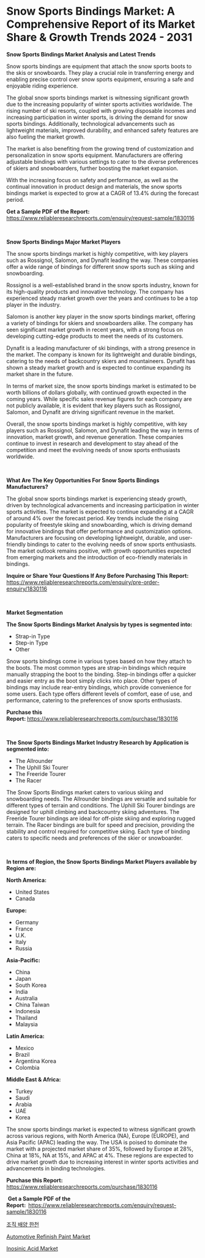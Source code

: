 <p><h1>Snow Sports Bindings Market: A Comprehensive Report of its Market Share & Growth Trends 2024 - 2031</h1></p><p><strong>Snow Sports Bindings Market Analysis and Latest Trends</strong></p>
<p><p>Snow sports bindings are equipment that attach the snow sports boots to the skis or snowboards. They play a crucial role in transferring energy and enabling precise control over snow sports equipment, ensuring a safe and enjoyable riding experience.</p><p>The global snow sports bindings market is witnessing significant growth due to the increasing popularity of winter sports activities worldwide. The rising number of ski resorts, coupled with growing disposable incomes and increasing participation in winter sports, is driving the demand for snow sports bindings. Additionally, technological advancements such as lightweight materials, improved durability, and enhanced safety features are also fueling the market growth.</p><p>The market is also benefiting from the growing trend of customization and personalization in snow sports equipment. Manufacturers are offering adjustable bindings with various settings to cater to the diverse preferences of skiers and snowboarders, further boosting the market expansion.</p><p>With the increasing focus on safety and performance, as well as the continual innovation in product design and materials, the snow sports bindings market is expected to grow at a CAGR of 13.4% during the forecast period.</p></p>
<p><strong>Get a Sample PDF of the Report:&nbsp;</strong> <a href="https://www.reliableresearchreports.com/enquiry/request-sample/1830116">https://www.reliableresearchreports.com/enquiry/request-sample/1830116</a></p>
<p>&nbsp;</p>
<p><strong>Snow Sports Bindings Major Market Players</strong></p>
<p><p>The snow sports bindings market is highly competitive, with key players such as Rossignol, Salomon, and Dynafit leading the way. These companies offer a wide range of bindings for different snow sports such as skiing and snowboarding.</p><p>Rossignol is a well-established brand in the snow sports industry, known for its high-quality products and innovative technology. The company has experienced steady market growth over the years and continues to be a top player in the industry.</p><p>Salomon is another key player in the snow sports bindings market, offering a variety of bindings for skiers and snowboarders alike. The company has seen significant market growth in recent years, with a strong focus on developing cutting-edge products to meet the needs of its customers.</p><p>Dynafit is a leading manufacturer of ski bindings, with a strong presence in the market. The company is known for its lightweight and durable bindings, catering to the needs of backcountry skiers and mountaineers. Dynafit has shown a steady market growth and is expected to continue expanding its market share in the future.</p><p>In terms of market size, the snow sports bindings market is estimated to be worth billions of dollars globally, with continued growth expected in the coming years. While specific sales revenue figures for each company are not publicly available, it is evident that key players such as Rossignol, Salomon, and Dynafit are driving significant revenue in the market.</p><p>Overall, the snow sports bindings market is highly competitive, with key players such as Rossignol, Salomon, and Dynafit leading the way in terms of innovation, market growth, and revenue generation. These companies continue to invest in research and development to stay ahead of the competition and meet the evolving needs of snow sports enthusiasts worldwide.</p></p>
<p>&nbsp;</p>
<p><strong>What Are The Key Opportunities For Snow Sports Bindings Manufacturers?</strong></p>
<p><p>The global snow sports bindings market is experiencing steady growth, driven by technological advancements and increasing participation in winter sports activities. The market is expected to continue expanding at a CAGR of around 4% over the forecast period. Key trends include the rising popularity of freestyle skiing and snowboarding, which is driving demand for innovative bindings that offer performance and customization options. Manufacturers are focusing on developing lightweight, durable, and user-friendly bindings to cater to the evolving needs of snow sports enthusiasts. The market outlook remains positive, with growth opportunities expected from emerging markets and the introduction of eco-friendly materials in bindings.</p></p>
<p><strong>Inquire or Share Your Questions If Any Before Purchasing This Report:</strong> <a href="https://www.reliableresearchreports.com/enquiry/pre-order-enquiry/1830116">https://www.reliableresearchreports.com/enquiry/pre-order-enquiry/1830116</a></p>
<p>&nbsp;</p>
<p><strong>Market Segmentation</strong></p>
<p><strong>The Snow Sports Bindings Market Analysis by types is segmented into:</strong></p>
<p><ul><li>Strap-in Type</li><li>Step-in Type</li><li>Other</li></ul></p>
<p><p>Snow sports bindings come in various types based on how they attach to the boots. The most common types are strap-in bindings which require manually strapping the boot to the binding. Step-in bindings offer a quicker and easier entry as the boot simply clicks into place. Other types of bindings may include rear-entry bindings, which provide convenience for some users. Each type offers different levels of comfort, ease of use, and performance, catering to the preferences of snow sports enthusiasts.</p></p>
<p><strong>Purchase this Report:&nbsp;</strong><a href="https://www.reliableresearchreports.com/purchase/1830116">https://www.reliableresearchreports.com/purchase/1830116</a></p>
<p>&nbsp;</p>
<p><strong>The Snow Sports Bindings Market Industry Research by Application is segmented into:</strong></p>
<p><ul><li>The Allrounder</li><li>The Uphill Ski Tourer</li><li>The Freeride Tourer</li><li>The Racer</li></ul></p>
<p><p>The Snow Sports Bindings market caters to various skiing and snowboarding needs. The Allrounder bindings are versatile and suitable for different types of terrain and conditions. The Uphill Ski Tourer bindings are designed for uphill climbing and backcountry skiing adventures. The Freeride Tourer bindings are ideal for off-piste skiing and exploring rugged terrain. The Racer bindings are built for speed and precision, providing the stability and control required for competitive skiing. Each type of binding caters to specific needs and preferences of the skier or snowboarder.</p></p>
<p>&nbsp;</p>
<p><strong>In terms of Region, the Snow Sports Bindings Market Players available by Region are:</strong></p>
<p>
    <p> <strong> North America: </strong>
        <ul>
            <li>United States</li>
            <li>Canada</li>
        </ul>
        </p> 
    <p> <strong> Europe: </strong>
        <ul>
            <li>Germany</li>
            <li>France</li>
            <li>U.K.</li>
            <li>Italy</li>
            <li>Russia</li>
        </ul>
        </p> 
    <p> <strong> Asia-Pacific: </strong>
        <ul>
            <li>China</li>
            <li>Japan</li>
            <li>South Korea</li>
            <li>India</li>
            <li>Australia</li>
            <li>China Taiwan</li>
            <li>Indonesia</li>
            <li>Thailand</li>
            <li>Malaysia</li>
        </ul>
        </p> 
    <p> <strong> Latin America: </strong>
        <ul>
            <li>Mexico</li>
            <li>Brazil</li>
            <li>Argentina Korea</li>
            <li>Colombia</li>
        </ul>
        </p> 
    <p> <strong> Middle East & Africa: </strong>
        <ul>
            <li>Turkey</li>
            <li>Saudi</li>
            <li>Arabia</li>
            <li>UAE</li>
            <li>Korea</li>
        </ul>
    </p>
    </p>
<p><p>The snow sports bindings market is expected to witness significant growth across various regions, with North America (NA), Europe (EUROPE), and Asia Pacific (APAC) leading the way. The USA is poised to dominate the market with a projected market share of 35%, followed by Europe at 28%, China at 18%, NA at 15%, and APAC at 4%. These regions are expected to drive market growth due to increasing interest in winter sports activities and advancements in binding technologies.</p></p>
<p><strong>Purchase this Report: </strong><a href="https://www.reliableresearchreports.com/purchase/1830116">https://www.reliableresearchreports.com/purchase/1830116</a></p>
<p>&nbsp;<strong>Get a Sample PDF of the Report:&nbsp;&nbsp;</strong><a href="https://www.reliableresearchreports.com/enquiry/request-sample/1830116">https://www.reliableresearchreports.com/enquiry/request-sample/1830116</a></p>
<p><strong></strong></p>
<p><p><a href="https://github.com/trmesnao7959541/Market-Research-Report-List-1/blob/main/53699786747.md">조직 배양 한천</a></p><p><a href="https://butternut-bug-553.notion.site/Insights-into-Automotive-Refinish-Paint-Market-Size-Analysing-Market-Share-Trends-and-Growth-from-b2433ff36b924712ab2c72942128a614">Automotive Refinish Paint Market</a></p><p><a href="https://invited-way-688.notion.site/Inosinic-Acid-Market-Size-and-Growth-Market-Segmentation-Regional-and-Country-Breakdowns-and-Mark-e70a6789252e439ea3e8332833d6ccbc">Inosinic Acid Market</a></p></p>